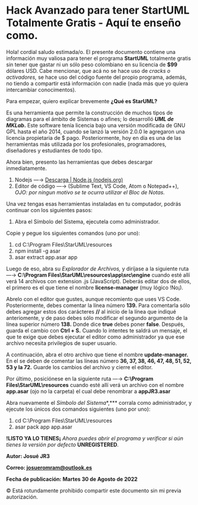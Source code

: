 # Hack Avanzado para tener StartUML Totalmente Gratis - Aquí te enseño como.

Hola! cordial saludo estimada/o. El presente documento contiene una información muy valiosa para tener el programa **StartUML** totalmente gratis sin tener que gastar ni un sólo peso colombiano en su licencia de **$99** dólares USD. Cabe mencionar, que acá no se hace uso de *cracks o activadores,* se hace uso del código fuente del propio programa, además, no tiendo a compartir está información con nadie (nada más que yo quiera intercambiar conocimentos).

Para empezar, quiero explicar brevemente **¿Qué es StarUML?**

Es una herramienta que permite la construcción de muchos tipos de diagramas para el ámbito de Sistemas o afines; lo desarrolló ***UML de MKLab*.** Este software tenía licencia bajo una versión modificada de GNU GPL hasta el año 2014, cuando se lanzó la versión 2.0.0 le agregaron una licencia propietaria de $ pago. Posteriormente, hoy en día es una de las herramientas más utilizada por los profesionales, programadores, diseñadores y estudiantes de todo tipo.

Ahora bien, presento las herramientas que debes descargar inmediatamente.

1. Nodejs —→ [Descarga | Node.js (nodejs.org)](https://nodejs.org/es/download/current/)
2. Editor de código —→ (Sublime Text, VS Code, Atom o Notepad++), *OJO: por ningun motivo se te ocurra utilizar el Bloc de Notas.*

Una vez tengas esas herramientas instaladas en tu computador, podrás continuar con los siguientes pasos:

1. Abra el Símbolo del Sistema, ejecutela como administrador.

Copie y pegue los siguientes comandos (uno por uno):

1. cd C:\Program Files\StarUML\resources
2. npm install -g asar
3. asar extract app.asar app

Luego de eso, abra su *Explorador de Archivos,* y diríjase a la siguiente ruta —→ **C:\Program Files\StarUML\resources\app\src\engine** cuando esté allí verá 14 archivos con extension .js (JavaScript). Deberás editar dos de ellos, el primero es el que tiene el nombre **license-manager** (muy lógico !No¡).

Abrelo con el editor que gustes, aunque recomiento que uses VS Code. Posteriormente, debes comentar la línea número **139.** Para comentarla sólo debes agregar estos dos carácteres **//** al inicio de la línea que indiqué anteriomente, y de paso debes sólo modificar el segundo argumento de la línea superior número **138.** Donde dice **true** debes poner **false**. Después, guarda el cambio con **Ctrl + S.** Cuando lo intentes te saldrá un mensaje, el que te exige que debes ejecutar el editor como administrador ya que ese archivo necesita privilegios de super usuario.

A continuación, abra el otro archivo que tiene el nombre **update-manager.** En el se deben de comentar las líneas número **36, 37, 38, 46, 47, 48, 51, 52, 53 y la 72.** Guarde los cambios del archivo y cierre el editor.

Por último, posiciónese en la siguiente ruta —→ **C:\Program Files\StarUML\resources** cuando esté allí verá un archivo con el nombre **app.asar** (ojo no la carpeta) el cual debe renombrar a **appJR3.asar**

Abra nuevamente el *Símbolo del Sistema**,*** corrala como administrador, y ejecute los únicos dos comandos siguientes (uno por uno):

1. cd C:\Program Files\StarUML\resources
2. asar pack app app.asar

**!LISTO YA LO TIENES¡** *Ahora puedes abrir el programa y verificar si aún tienes la versión por defecto* **UNREGISTERED**.

**Autor: Josué JR3**

**Correo: josueromram@outlook.es**

**Fecha de publicación: Martes 30 de Agosto de 2022**

©️ Está rotundamente prohibido compartir este documento sin mi previa autorización.